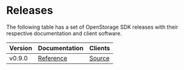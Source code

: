 # Releases

The following table has a set of OpenStorage SDK releases with their respective
documentation and client software.

| Version | Documentation | Clients |
| ------- | ------------- | ------- |
| v0.9.0 | [Reference](https://libopenstorage.github.io/w/v0.9.0) | [Source](https://github.com/libopenstorage/openstorage-sdk-clients/releases/tag/v0.9.0)
